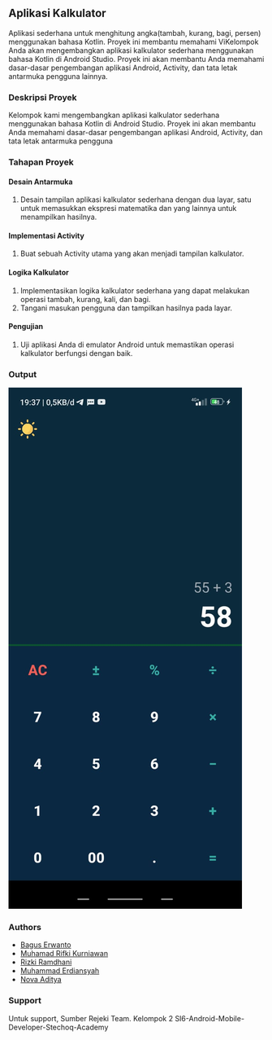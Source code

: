 ## Aplikasi Kalkulator

Aplikasi sederhana untuk menghitung angka(tambah, kurang, bagi, persen) menggunakan bahasa Kotlin. Proyek ini membantu memahami ViKelompok Anda akan mengembangkan aplikasi kalkulator sederhana menggunakan bahasa Kotlin di Android Studio. Proyek ini akan membantu Anda memahami dasar-dasar pengembangan aplikasi Android, Activity, dan tata letak antarmuka pengguna lainnya.

### Deskripsi Proyek

Kelompok kami mengembangkan aplikasi kalkulator sederhana menggunakan bahasa Kotlin di Android Studio. Proyek ini akan membantu Anda memahami dasar-dasar pengembangan aplikasi Android, Activity, dan tata letak antarmuka pengguna

### Tahapan Proyek

#### Desain Antarmuka
1.	Desain tampilan aplikasi kalkulator sederhana dengan dua layar, satu untuk memasukkan ekspresi matematika dan yang lainnya untuk menampilkan hasilnya.

#### Implementasi Activity
1.	Buat sebuah Activity utama yang akan menjadi tampilan kalkulator.

#### Logika Kalkulator
1.	Implementasikan logika kalkulator sederhana yang dapat melakukan operasi tambah, kurang, kali, dan bagi.
2.	Tangani masukan pengguna dan tampilkan hasilnya pada layar.

#### Pengujian
1.	Uji aplikasi Anda di emulator Android untuk memastikan operasi kalkulator berfungsi dengan baik.

### Output
![night](https://github.com/sumber-rejeki/TKM09-Aplikasi-Kalkulator/blob/d04609a12b24f42a1c8faafebac8170085214d50/k_night.jpg?raw=true)

### Authors

- [Bagus Erwanto](https://www.github.com/volumeee)
- [Muhamad Rifki Kurniawan](https://github.com/mrifki2204)
- [Rizki Ramdhani](https://github.com/RizkiRamdhani05)
- [Muhammad Erdiansyah](https://github.com/erdiansyahm)
- [Nova Aditya](https://github.com/NVdty)

### Support

Untuk support, Sumber Rejeki Team. Kelompok 2 SI6-Android-Mobile-Developer-Stechoq-Academy
